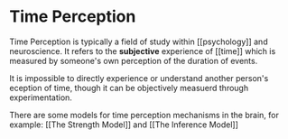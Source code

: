 # Time Perception
Time Perception is typically a field of study within [[psychology]] and neuroscience. It refers to the **subjective** experience of [[time]] which is measured by someone's own perception of the duration of events.

It is impossible to directly experience or understand another person's eception of time, though it can be objectively measuerd through experimentation.

There are some models for time perception mechanisms in the brain, for example: [[The Strength Model]] and [[The Inference Model]]